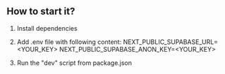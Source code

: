 ## How to start it?
1. Install dependencies
2. Add .env file with following content:
NEXT_PUBLIC_SUPABASE_URL=<YOUR_KEY>
NEXT_PUBLIC_SUPABASE_ANON_KEY=<YOUR_KEY>

3. Run the "dev" script from package.json
